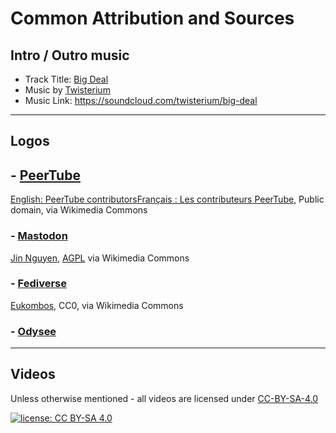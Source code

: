 # Common Attribution and Sources

## Intro / Outro music

- Track Title: [Big Deal](https://soundcloud.com/twisterium/big-deal)
- Music by [Twisterium](https://soundcloud.com/twisterium)
- Music Link: <https://soundcloud.com/twisterium/big-deal>

---

## Logos

## - [PeerTube](https://commons.wikimedia.org/wiki/File:Logo_de_PeerTube.svg)

[English:  PeerTube contributorsFrançais :  Les contributeurs PeerTube](https://commons.wikimedia.org/wiki/File:Logo_de_PeerTube.svg), Public domain, via Wikimedia Commons

### - [Mastodon](https://commons.wikimedia.org/wiki/File:Mastodon_Logotype_(Simple).svg)

[Jin Nguyen](https://commons.wikimedia.org/wiki/File:Mastodon_Logotype_(Simple).svg), [AGPL](https://www.gnu.org/licenses/agpl.html) via Wikimedia Commons

### - [Fediverse](https://commons.wikimedia.org/wiki/File:Fediverse_logo_proposal.svg)

[Eukombos](https://commons.wikimedia.org/wiki/File:Fediverse_logo_proposal.svg), CC0, via Wikimedia Commons

### - [Odysee](https://odysee.com/@OdyseeHelp:b/odyseepresskit:b)

---

## Videos

Unless otherwise mentioned - all videos are licensed under [CC-BY-SA-4.0](https://creativecommons.org/licenses/by-sa/4.0/)

[![license: CC BY-SA 4.0](https://polarhive.net/assets/badges/cc-by-sa-4.svg)](https://creativecommons.org/licenses/by-sa/4.0/)